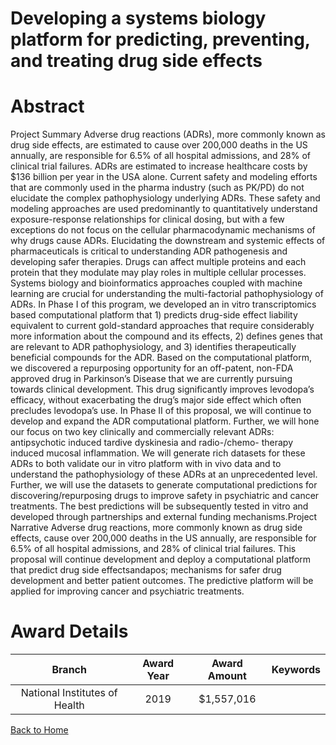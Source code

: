 
Developing a systems biology platform for predicting, preventing, and treating drug side effects
================================================================================================

# Abstract


Project Summary
Adverse drug reactions (ADRs), more commonly known as drug side effects, are estimated to cause over
200,000 deaths in the US annually, are responsible for 6.5% of all hospital admissions, and 28% of clinical trial
failures. ADRs are estimated to increase healthcare costs by $136 billion per year in the USA alone. Current
safety and modeling efforts that are commonly used in the pharma industry (such as PK/PD) do not elucidate
the complex pathophysiology underlying ADRs. These safety and modeling approaches are used
predominantly to quantitatively understand exposure-response relationships for clinical dosing, but with a few
exceptions do not focus on the cellular pharmacodynamic mechanisms of why drugs cause ADRs. Elucidating
the downstream and systemic effects of pharmaceuticals is critical to understanding ADR pathogenesis and
developing safer therapies. Drugs can affect multiple proteins and each protein that they modulate may play
roles in multiple cellular processes. Systems biology and bioinformatics approaches coupled with machine
learning are crucial for understanding the multi-factorial pathophysiology of ADRs. In Phase I of this program,
we developed an in vitro transcriptomics based computational platform that 1) predicts drug-side effect liability
equivalent to current gold-standard approaches that require considerably more information about the
compound and its effects, 2) defines genes that are relevant to ADR pathophysiology, and 3) identifies
therapeutically beneficial compounds for the ADR. Based on the computational platform, we discovered a
repurposing opportunity for an off-patent, non-FDA approved drug in Parkinson’s Disease that we are currently
pursuing towards clinical development. This drug significantly improves levodopa’s efficacy, without
exacerbating the drug’s major side effect which often precludes levodopa’s use. In Phase II of this proposal,
we will continue to develop and expand the ADR computational platform. Further, we will hone our focus on
two key clinically and commercially relevant ADRs: antipsychotic induced tardive dyskinesia and radio-/chemo-
therapy induced mucosal inflammation. We will generate rich datasets for these ADRs to both validate our in
vitro platform with in vivo data and to understand the pathophysiology of these ADRs at an unprecedented
level. Further, we will use the datasets to generate computational predictions for discovering/repurposing drugs
to improve safety in psychiatric and cancer treatments. The best predictions will be subsequently tested in vitro
and developed through partnerships and external funding mechanisms.Project Narrative
Adverse drug reactions, more commonly known as drug side effects, cause over 200,000
deaths in the US annually, are responsible for 6.5% of all hospital admissions, and 28% of
clinical trial failures. This proposal will continue development and deploy a computational
platform that predict drug side effectsandapos; mechanisms for safer drug development and better
patient outcomes. The predictive platform will be applied for improving cancer and psychiatric
treatments.  

# Award Details

|Branch|Award Year|Award Amount|Keywords|
| :---: | :---: | :---: | :---: |
|National Institutes of Health|2019|$1,557,016||
  
  


[Back to Home](https://github.com/chrischow/dod_sbir_awards/JH/#2541)